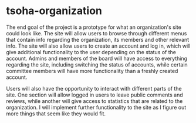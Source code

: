 # tsoha-organization
The end goal of the project is a prototype for what an organization's site could look like. The site will allow users to browse through different menus that contain info regarding the organization, its members and other relevant info. The site will also allow users to create an account and log in, which will give additional functionality to the user depending on the status of the account. Admins and members of the board will have access to everything regarding the site, including switching the status of accounts, while certain committee members will have more functionality than a freshly created account.

Users will also have the opportunity to interact with different parts of the site. One section will allow logged in users to leave public comments and reviews, while another will give access to statistics that are related to the organization. I will implement further functionality to the site as I figure out more things that seem like they would fit.
